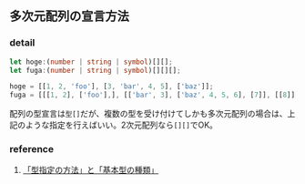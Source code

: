 ## 多次元配列の宣言方法

### detail

```typescript
let hoge:(number | string | symbol)[][];
let fuga:(number | string | symbol)[][][];

hoge = [[1, 2, 'foo'], [3, 'bar', 4, 5], ['baz']];
fuga = [[[1, 2], ['foo'],], [['bar', 3], ['baz', 4, 5, 6], [7]], [[8]], [['ham', 'eggs'], ['spam', 9, 10]]];
```

配列の型宣言は`型[]`だが、複数の型を受け付けてしかも多次元配列の場合は、上記のような指定を行えばいい。2次元配列なら`[][]`でOK。

### reference

1. [「型指定の方法」と「基本型の種類」](https://www.wakuwakubank.com/posts/499-typescript-type/)
